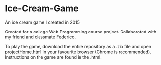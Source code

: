 # Ice-Cream-Game
An ice cream game I created in 2015.

Created for a college Web Programming course project.
Collaborated with my friend and classmate Federico.

To play the game, download the entire repository as a .zip file and open projectHome.html in your favourite browser (Chrome is recommended). Instructions on the game are found in the .html.
